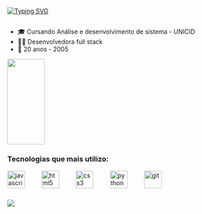 <a href="https://git.io/typing-svg">
  <img src="https://readme-typing-svg.herokuapp.com/?color=ffaac6&size=25&center=false&vCenter=true&width=1000&lines=Welcome!+👋;I'm+Laura+de+Medeiros+👩‍💻+:%29" alt="Typing SVG">
</a>

##

<div>
  <ul>
    <li>🎓 Cursando Análise e desenvolvimento de sistema - UNICID</li>
    <li>👩‍💻 Desenvolvedora full stack</li>
    <li>🎂 20 anos - 2005</li> 
  </ul>
</div>

<div>
  <img width="41%" height="195px" src="https://github-readme-stats.vercel.app/api/top-langs/?username=LauraMdrs&layout=compact&hide_border=true&title_color=007BFF&text_color=007BFF&bg_color=0d1117" />
</div>

###

###
<h3 align="stretch">Tecnologias que mais utilizo:</h3>
<div align="stretch">
  <img src="https://cdn.jsdelivr.net/gh/devicons/devicon/icons/javascript/javascript-original.svg" height="40" alt="javascript logo"  />
  <img width="30" />
  <img src="https://cdn.jsdelivr.net/gh/devicons/devicon/icons/html5/html5-original.svg" height="40" alt="html5 logo"  />
  <img width="30" />
  <img src="https://cdn.jsdelivr.net/gh/devicons/devicon/icons/css3/css3-original.svg" height="40" alt="css3 logo"  />
  <img width="30" />
  <img src="https://cdn.jsdelivr.net/gh/devicons/devicon/icons/python/python-original.svg" height="40" alt="python logo"  />
  <img width="30" />
  <img src="https://icongr.am/devicon/git-original.svg?size=128&color=currentColor" height="40" alt="git"/>
  <img width="30" />
</div>

###

<img src="https://capsule-render.vercel.app/api?type=waving&height=90&color=ffaac6&section=footer"/>
